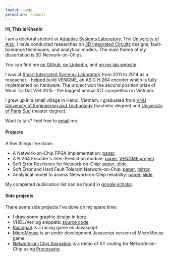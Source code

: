 ```yaml
---
layout: page
permalink: /about/
---
```


**Hi, This is Khanh!**<br>

I am a doctoral student at [Adaptive Systems Laboratory](http://adaptive.u-aizu.ac.jp), The [University of Aizu](http://www.u-aizu.ac.jp/en/). I have conducted researches on [3D Integrated Circuits](https://en.wikipedia.org/wiki/Three-dimensional_integrated_circuit) designs, fault-tolerance techniques, and analytical models. The main theme of my dissertation is 3D Network-on-Chips.

You can find me [on Github](https://github.com/khanhdang), [on LinkedIn](https://www.linkedin.com/in/dnk0904/), and [on my lab website](http://adaptive.u-aizu.ac.jp/?page_id=849).

I was at [Smart Integrated Systems Laboratory](http://sis.uet.vnu.edu.vn/en) from 2011 to 2014 as a reseacher. I helped build VENGME, an ASIC H.264 encoder which is fully implemented on hardware. The project won the second position prize of Nhan Tai Dat Viet 2015 - the biggest annual ICT competition in Vietnam. 

I grew up in a small village in Hanoi, Vietnam. I graduated from [VNU University of Engineering and Technology](http://e.uet.vnu.edu.vn/) (bachelor degree) and [University of Paris Sud](http://www.u-psud.fr/en/index.html) (master degree).

Want to talk? Feel free to [email](mailto:khanh.n.dang@ieee.org) me.
#### Projects
A few things I've done:

- A Network-on-Chip FPGA Implementation: [paper](http://eprints.uet.vnu.edu.vn/eprints/id/eprint/48).
- A H.264 Encoder's Inter-Prediction module: [paper](http://ieeexplore.ieee.org/document/6868813/?reload=true&arnumber=6868813), [VENGME project](http://vnu.edu.vn/eng/?C2422/N18037/Success-in-Designing-and-Manufacturing-Video-Encoding-Microchip-VENGME-H.264-AVC.htm).
- Soft Error Resilience for Network-on-Chip: [paper](http://ieeexplore.ieee.org/document/7314025/), [slide](http://www.dangnamkhanh.com/files/ICICDT2016_Slide_Final_Khanh.pdf).
- Soft Error and Hard Fault Tolerant Network-on-Chip: [paper](http://link.springer.com/article/10.1007/s11227-016-1951-0), [mirror](http://www.readcube.com/articles/10.1007/s11227-016-1951-0?author_access_token=uKzWKtEJ_GhzIqhc7TjlMve4RwlQNchNByi7wbcMAY5NWwk-xulsRxmXW0g2yKdaTbK54tRK3S9oDfnnkVerYuXh6kcGkYFBbCWGsT-1LGyGXrbvesHBJRtV2XEzd16K02hhSpFUmrmhMtyNiUCg9Q%3D%3D).
- Analytical model to assess Network-on-Chip reliability: [paper](http://ieeexplore.ieee.org/document/7796106/), [slide](http://www.dangnamkhanh.com/files/ATS2016_Dang_slides.pdf).

My completed publication list can be found in [google scholar](https://scholar.google.com/citations?user=mQbqkUMAAAAJ&hl=en&oi=sra).
#### Side projects
There some side projects I've done on my spare time:
- I draw some graphic design in [here](https://github.com/khanhdang/SVG-Draws).
- VHDL/Verilog snippets: [source code](https://github.com/hdl-noodles/spaghetti).
- [RacingJS](http://www.dangnamkhanh.com/RacingJS/RacingJS/) is a racing game on Javascript.
- [MicroMouse](http://www.dangnamkhanh.com/MicroMouse) is an under development Javascript version of MicroMouse game.
- [Network-on-Chip Animation](http://www.dangnamkhanh.com/noc_ani) is a demo of XY routing for Network-on-Chip using [Processing](http://processing.org).

